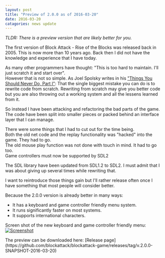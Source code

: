 ```yaml
---
layout: post
title: "Preview of 2.0.0 as of 2016-03-20"
date: 2016-03-20
catagories: news update
---
```

_TLDR: There is a preview version that are likely better for you._

The first version of Block Attack - Rise of the Blocks was released back in 2005.
This is now more than 10 years ago. Back then I did not have the knowledge and experience that I have today.

As many other programmers have thought: "This is too hard to maintain. I'll just scratch it and start over". <br/>
However that is not so simple. As Joel Spolsky writes in his <a href="http://www.joelonsoftware.com/articles/fog0000000069.html">"Things You Should Never Do, Part I"</a>: That the single biggest mistake you can do is to rewrite code from scratch.
Rewriting from scratch may give you better code but you are also throwing out a working system and all the lessens learned from it.

So instead I have been attacking and refactoring the bad parts of the game.<br/>
The code have been split into smaller pieces or packed behind an interface layer that I can manage.

There were some things that I had to cut out for the time being.<br/>
Both the old net code and the replay functionality was "hacked" into the game. They had to go.<br/>
The old mouse play function was not done with touch in mind. It had to go too.<br/>
Game controllers must now be supported by SDL2

The SDL library have been updated from SDL1.2 to SDL2. I must admit that I was about giving up several times while rewriting that.

I want to reintroduce those things gain but I'll rather release often once I have something that most people will consider better.

Because the 2.0.0 version is already better in many ways:

 * It has a keyboard and game controller friendly menu system.
 * It runs significantly faster on most systems.
 * It supports international characters.

Screen shot of the new keyboard and game controller friendly menu:<br/>
<a href="{{ site.url }}/images/blockattack2_menu_2016-03-20_14-30-11.png"  data-lightbox="image-2016-03-20" data-title="Screenshot"><img src="{{ site.url }}/images/blockattack2_menu_2016-03-20_14-30-11_thump.png" alt="Screenshot" border="0"/></a>
<p></p>
The preview can be downloaded here: [Release page](https://github.com/blockattack/blockattack-game/releases/tag/v.2.0.0-SNAPSHOT-2016-03-20)
